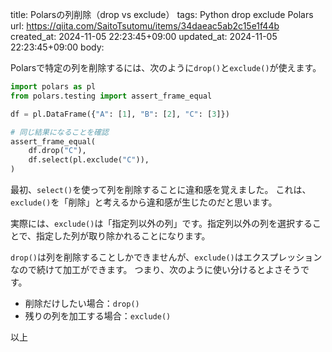title: Polarsの列削除（drop vs exclude）
tags: Python drop exclude Polars
url: https://qiita.com/SaitoTsutomu/items/34daeac5ab2c15e1f44b
created_at: 2024-11-05 22:23:45+09:00
updated_at: 2024-11-05 22:23:45+09:00
body:

Polarsで特定の列を削除するには、次のように`drop()`と`exclude()`が使えます。

```python
import polars as pl
from polars.testing import assert_frame_equal

df = pl.DataFrame({"A": [1], "B": [2], "C": [3]})

# 同じ結果になることを確認
assert_frame_equal(
    df.drop("C"),
    df.select(pl.exclude("C")),
)
```

最初、`select()`を使って列を削除することに違和感を覚えました。
これは、`exclude()`を「削除」と考えるから違和感が生じたのだと思います。

実際には、`exclude()`は「指定列以外の列」です。指定列以外の列を選択することで、指定した列が取り除かれることになります。

`drop()`は列を削除することしかできませんが、`exclude()`はエクスプレッションなので続けて加工ができます。
つまり、次のように使い分けるとよさそうです。

* 削除だけしたい場合：`drop()`
* 残りの列を加工する場合：`exclude()`

以上


